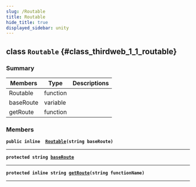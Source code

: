 ```yaml
---
slug: /Routable
title: Routable
hide_title: true
displayed_sidebar: unity
---
```


## class `Routable` {#class_thirdweb_1_1_routable}

### Summary

| Members | Type | Descriptions |
| ------- | ---- | ------------ |
| Routable | function |  |
| baseRoute | variable |  |
| getRoute | function |  |

### Members

**`public inline  `[`Routable`](#class_thirdweb_1_1_routable_1ad23bc6bc913ed5efd0e8d7f619e72193)`(string baseRoute)`**

---

**`protected string `[`baseRoute`](#class_thirdweb_1_1_routable_1a894601a99c7a4fa50cdf9a6c1768bdd9)**

---

**`protected inline string `[`getRoute`](#class_thirdweb_1_1_routable_1ac31c67242eb7bcc4c1b0fc94b76bcdbc)`(string functionName)`**

---
